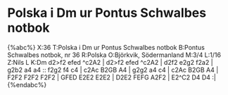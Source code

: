 # Polska i Dm ur Pontus Schwalbes notbok

{%abc%}
X:36
T:Polska i Dm ur Pontus Schwalbes notbok
B:Pontus Schwalbes notbok, nr 36
R:Polska
O:Björkvik, Södermanland
M:3/4
L:1/16
Z:Nils L
K:Dm
d2>f2 efed ^c2A2 | d2>f2 efed ^c2A2 | d2f2 e2g2 f2a2 | g2b2 a4 a4 :: 
f2g2 f4 c4 | c2Ac B2GB A4 | g2g2 a4 c4 | c2Ac B2GB A4 | 
F2F2 F2F2 F2F2 | GFED E2E2 E2E2 | D2E2 FEFG A2F2 | E2^C2 D4 D4 :|
{%endabc%}
